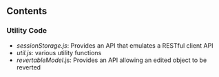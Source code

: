 ## Contents

### Utility Code
- *sessionStorage.js*: Provides an API that emulates a RESTful client API
- *util.js*: various utility functions
- *revertableModel*.js: Provides an API allowing an edited object to be reverted